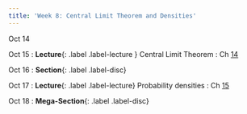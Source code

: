 ```yaml
---
title: 'Week 8: Central Limit Theorem and Densities'
---
```


Oct 14

Oct 15
: **Lecture**{: .label .label-lecture } Central Limit Theorem
    : Ch [14](http://prob140.org/textbook/content/Chapter_14/00_The_Central_Limit_Theorem.html)

Oct 16
: **Section**{: .label .label-disc}

Oct 17
: **Lecture**{: .label .label-lecture} Probability densities
    : Ch [15](http://prob140.org/textbook/content/Chapter_15/00_Continuous_Distributions.html)

Oct 18
: **Mega-Section**{: .label .label-disc}
